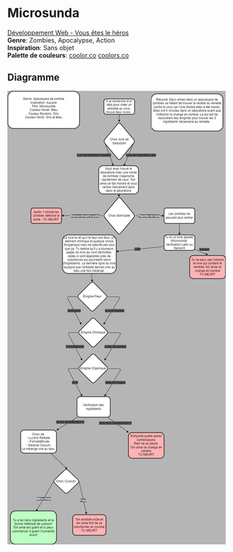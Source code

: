 # Microsunda

[Développement Web - Vous êtes le héros](https://smnarnold.com/projets/vous-etes-le-heros) <br>
**Genre**: Zombies, Apocalypse, Action <br>
**Inspiration**: Sans objet <br>
**Palette de couleurs**: [coolor.co](https://coolors.co/palette/f8f9fa-e9ecef-dee2e6-ced4da-adb5bd-6c757d-495057-343a40-212529)
[coolors.co](https://coolors.co/palette/cee5f2-accbe1-7c98b3-637081-536b78)

## Diagramme
![Synopsis](/papanikolaou_alexia_ps1_1/assets/synopsis.drawio.png)
